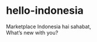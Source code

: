 # hello-indonesia
Marketplace Indonesia
           hai sahabat,                
           What’s new with you? 
